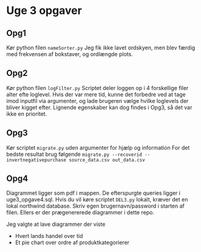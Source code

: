 # Uge 3 opgaver

## Opg1

Kør python filen `nameSorter.py`
Jeg fik ikke lavet ordskyen, men blev færdig med frekvensen af bokstaver, og ordlængde plots.

## Opg2

Kør python filen `logFilter.py`
Scriptet deler loggen op i 4 forskellige filer alter efte loglevel.
Hvis der var mere tid, kunne det forbedre ved at tage imod inputfil via argumenter, og lade brugeren vælge hvilke loglevels der bliver kigget efter.
Lignende egenskaber kan dog findes i Opg3, så det var ikke en prioritet.

## Opg3

Kør scriptet `migrate.py` uden argumenter for hjælp og information
For det bedste resultat brug følgende `migrate.py --recoverid --invertnegativepurchase source_data.csv out_data.csv`

## Opg4

Diagrammet ligger som pdf i mappen. De efterspurgte queries ligger i uge3_opgave4.sql.
Hvis du vil køre scriptet `DEL3.py` lokalt, kræver det en lokal northwind database. Skriv egen brugernavn/password i starten af filen.
Ellers er der prægenererede diagrammer i dette repo.

Jeg valgte at lave diagrammer der viste

- Hvert lands handel over tid
- Et pie chart over ordre af produktkategorierer
